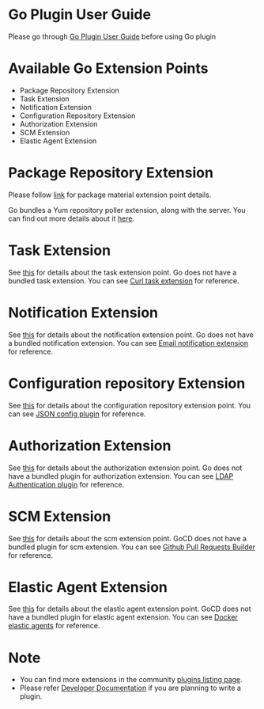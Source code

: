 # Go Plugin User Guide

Please go through [Go Plugin User Guide](plugin_user_guide.md) before using Go plugin

# Available Go Extension Points

- Package Repository Extension
- Task Extension
- Notification Extension
- Configuration Repository Extension
- Authorization Extension
- SCM Extension
- Elastic Agent Extension

# Package Repository Extension

Please follow [link](package_repository_extension.md) for package material extension point details.

Go bundles a Yum repository poller extension, along with the server. You can find out more details about it [here](yum_repository_poller.md).

# Task Extension

See [this](task_extension.md) for details about the task extension point. Go does not have a bundled task extension. You can see [Curl task extension](https://github.com/gocd/sample-plugins/tree/master/curl-plugin) for reference.

# Notification Extension

See [this](https://plugin-api.gocd.org/current/notifications) for details about the notification extension point. Go does not have a bundled notification extension. You can see [Email notification extension](https://github.com/srinivasupadhya/email-notifier) for reference.

# Configuration repository Extension

See [this](configrepo_extension.md) for details about the configuration repository extension point. You can see [JSON config plugin](https://github.com/tomzo/gocd-json-config-example) for reference.

# Authorization Extension

See [this](https://plugin-api.gocd.org/current/authorization/) for details about the authorization extension point. Go does not have a bundled plugin for authorization extension. You can see [LDAP Authentication plugin](https://github.com/gocd/gocd-ldap-authentication-plugin) for reference.

# SCM Extension

See [this](scm_extension.md) for details about the scm extension point. GoCD does not have a bundled plugin for scm extension. You can see [Github Pull Requests Builder](https://github.com/ashwanthkumar/gocd-build-github-pull-requests) for reference.

# Elastic Agent Extension

See [this](https://plugin-api.gocd.org/current/elastic-agents/) for details about the elastic agent extension point. GoCD does not have a bundled plugin for elastic agent extension. You can see [Docker elastic agents](https://github.com/gocd-contrib/docker-elastic-agents) for reference.

# Note

- You can find more extensions in the community [plugins listing page](https://www.gocd.org/community/plugins.html).
- Please refer [Developer Documentation](https://developer.gocd.org/current/writing_go_plugins/overview.html) if you are planning to write a plugin.
